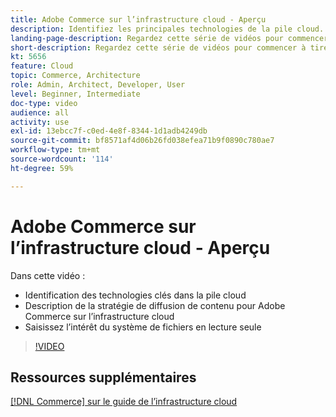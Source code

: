 ```yaml
---
title: Adobe Commerce sur l’infrastructure cloud - Aperçu
description: Identifiez les principales technologies de la pile cloud. Décrivez la stratégie de diffusion de contenu d’Adobe Commerce. Saisissez l’intérêt du système de fichiers en lecture seule.
landing-page-description: Regardez cette série de vidéos pour commencer à tirer partie de l’infrastructure cloud utilisée pour le déploiement et la gestion d’Adobe Commerce.
short-description: Regardez cette série de vidéos pour commencer à tirer partie de l’infrastructure cloud utilisée pour le déploiement et la gestion d’Adobe Commerce.
kt: 5656
feature: Cloud
topic: Commerce, Architecture
role: Admin, Architect, Developer, User
level: Beginner, Intermediate
doc-type: video
audience: all
activity: use
exl-id: 13ebcc7f-c0ed-4e8f-8344-1d1adb4249db
source-git-commit: bf8571af4d06b26fd038efea71b9f0890c780ae7
workflow-type: tm+mt
source-wordcount: '114'
ht-degree: 59%

---
```


# Adobe Commerce sur l’infrastructure cloud - Aperçu

Dans cette vidéo :

- Identification des technologies clés dans la pile cloud
- Description de la stratégie de diffusion de contenu pour Adobe Commerce sur l’infrastructure cloud
- Saisissez l’intérêt du système de fichiers en lecture seule

>[!VIDEO](https://video.tv.adobe.com/v/35298?quality=12&learn=on)

## Ressources supplémentaires

[[!DNL Commerce] sur le guide de l’infrastructure cloud](https://experienceleague.adobe.com/docs/commerce-cloud-service/user-guide/overview.html)
